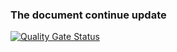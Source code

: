### The document continue update
[![Quality Gate Status](https://sonarcloud.io/api/project_badges/measure?project=JasonPEP_gin-framework&metric=alert_status)](https://sonarcloud.io/dashboard?id=JasonPEP_gin-framework)